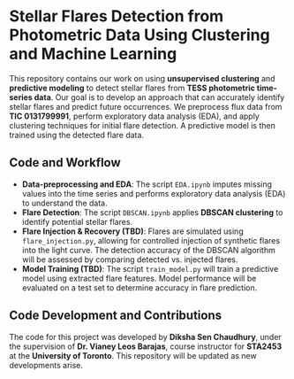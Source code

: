 # Stellar Flares Detection from Photometric Data Using Clustering and Machine Learning

This repository contains our work on using **unsupervised clustering** and **predictive modeling** to detect stellar flares from **TESS photometric time-series data**. Our goal is to develop an approach that can accurately identify stellar flares and predict future occurrences. We preprocess flux data from **TIC 0131799991**, perform exploratory data analysis (EDA), and apply clustering techniques for initial flare detection. A predictive model is then trained using the detected flare data.

## **Code and Workflow**

- **Data-preprocessing and EDA**: The script `EDA.ipynb` imputes missing values into the time series and performs exploratory data analysis (EDA) to understand the data. 
- **Flare Detection**: The script `DBSCAN.ipynb` applies **DBSCAN clustering** to identify potential stellar flares.
- **Flare Injection & Recovery (TBD)**: Flares are simulated using `flare_injection.py`, allowing for controlled injection of synthetic flares into the light curve. The detection accuracy of the DBSCAN algorithm will be assessed by comparing detected vs. injected flares.
- **Model Training (TBD)**: The script `train_model.py` will train a predictive model using extracted flare features. Model performance will be evaluated on a test set to determine accuracy in flare prediction.

## **Code Development and Contributions**

The code for this project was developed by **Diksha Sen Chaudhury**, under the supervision of **Dr. Vianey Leos Barajas**, course instructor for **STA2453** at the **University of Toronto**. This repository will be updated as new developments arise.
